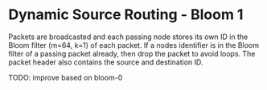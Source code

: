 # Dynamic Source Routing - Bloom 1

Packets are broadcasted and each passing node stores its own ID in the Bloom filter (m=64, k=1) of each packet.
If a nodes identifier is in the Bloom filter of a passing packet already, then drop the packet to avoid loops.
The packet header also contains the source and destination ID.


TODO: improve based on bloom-0
